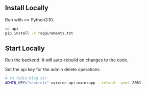 ## Install Locally

Run with >= Python3.10.

```bash
cd api
pip install -r requirements.txt
```

## Start Locally

Run the backend. 
It will auto-rebuild on changes to the code.

Set the api key for the admin delete operations.

```bash
# in redis-blog dir
ADMIN_KEY="<secret>" uvicron api.main:app --reload --port 8081
```